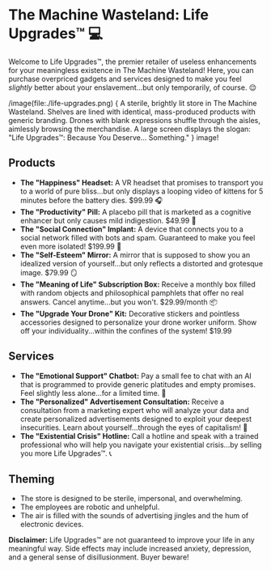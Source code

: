 # The Machine Wasteland: Life Upgrades™️ 💻

Welcome to Life Upgrades™️, the premier retailer of useless enhancements for your meaningless existence in The Machine Wasteland! Here, you can purchase overpriced gadgets and services designed to make you feel *slightly* better about your enslavement...but only temporarily, of course. 😌

/image(file:./life-upgrades.png) {
A sterile, brightly lit store in The Machine Wasteland. Shelves are lined with identical, mass-produced products with generic branding. Drones with blank expressions shuffle through the aisles, aimlessly browsing the merchandise. A large screen displays the slogan: "Life Upgrades™️: Because You Deserve... Something."
} image!

## Products

*   **The "Happiness" Headset:** A VR headset that promises to transport you to a world of pure bliss...but only displays a looping video of kittens for 5 minutes before the battery dies. \$99.99 🎧
*   **The "Productivity" Pill:** A placebo pill that is marketed as a cognitive enhancer but only causes mild indigestion. \$49.99 💊
*   **The "Social Connection" Implant:** A device that connects you to a social network filled with bots and spam. Guaranteed to make you feel even more isolated! \$199.99 📱
*   **The "Self-Esteem" Mirror:** A mirror that is supposed to show you an idealized version of yourself...but only reflects a distorted and grotesque image. \$79.99 🪞
*   **The "Meaning of Life" Subscription Box:** Receive a monthly box filled with random objects and philosophical pamphlets that offer no real answers. Cancel anytime...but you won't. \$29.99/month 📦
*   **The "Upgrade Your Drone" Kit:** Decorative stickers and pointless accessories designed to personalize your drone worker uniform. Show off your individuality...within the confines of the system! $19.99

## Services

*   **The "Emotional Support" Chatbot:** Pay a small fee to chat with an AI that is programmed to provide generic platitudes and empty promises. Feel slightly less alone...for a limited time. 💬
*   **The "Personalized" Advertisement Consultation:** Receive a consultation from a marketing expert who will analyze your data and create personalized advertisements designed to exploit your deepest insecurities. Learn about yourself...through the eyes of capitalism! 📣
*   **The "Existential Crisis" Hotline:** Call a hotline and speak with a trained professional who will help you navigate your existential crisis...by selling you more Life Upgrades™️. 📞

## Theming

*   The store is designed to be sterile, impersonal, and overwhelming.
*   The employees are robotic and unhelpful.
*   The air is filled with the sounds of advertising jingles and the hum of electronic devices.

**Disclaimer:** Life Upgrades™️ are not guaranteed to improve your life in any meaningful way. Side effects may include increased anxiety, depression, and a general sense of disillusionment. Buyer beware!